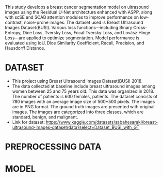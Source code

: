 This study develops a breast cancer segmentation model on ultrasound images using the Residual U-Net architecture enhanced with ASPP, along with scSE and SCAB attention modules to improve performance on low-contrast, noise-prone images. The dataset used is Breast Ultrasound Images Dataset(BUSI). Various loss functions—including Binary Cross-Entropy, Dice Loss, Tversky Loss, Focal Tversky Loss, and Lovász Hinge Loss—are applied to optimize segmentation. Model performance is evaluated using IoU, Dice Similarity Coefficient, Recall, Precision, and Hausdorff Distance.


# **DATASET**
- This project using Breast Ultrasound Images Dataset(BUSI) 2018. 
- The data collected at baseline include breast ultrasound images among women between 25 and 75 years old. This data was organized in 2018. The number of patients is 600 females, patients. The dataset consists of 780 images with an average image size of 500*500 pixels. The images are in PNG format. The ground truth images are presented with original images. The images are categorized into three classes, which are standard, benign, and malignant.
- Link for dataset: https://www.kaggle.com/datasets/sabahesaraki/breast-ultrasound-images-dataset/data?select=Dataset_BUSI_with_GT 


# **PREPROCESSING DATA**


# **MODEL**
